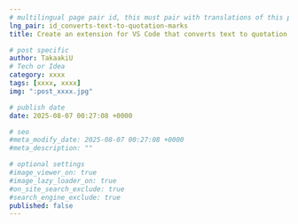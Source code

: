 ```yaml
---
# multilingual page pair id, this must pair with translations of this page. (This name must be unique)
lng_pair: id_converts-text-to-quotation-marks
title: Create an extension for VS Code that converts text to quotation marks.

# post specific
author: TakaakiU
# Tech or Idea
category: xxxx
tags: [xxxx, xxxx]
img: ":post_xxxx.jpg"

# publish date
date: 2025-08-07 00:27:08 +0000

# seo
#meta_modify_date: 2025-08-07 00:27:08 +0000
#meta_description: ""

# optional settings
#image_viewer_on: true
#image_lazy_loader_on: true
#on_site_search_exclude: true
#search_engine_exclude: true
published: false
---
```

